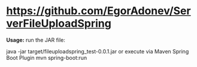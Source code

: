 # https://github.com/EgorAdonev/ServerFileUploadSpring
<b>Usage:</b>
run the JAR file:

java -jar target/fileuploadspring_test-0.0.1.jar
or execute via Maven Spring Boot Plugin
mvn spring-boot:run
